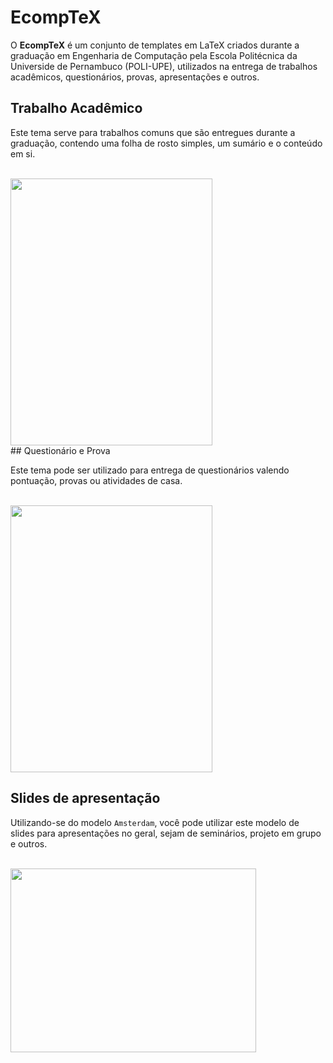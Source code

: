 ﻿EcompTeX
===========================

O **EcompTeX** é um conjunto de templates em LaTeX criados durante a graduação em Engenharia de Computação pela Escola Politécnica da Universide de Pernambuco (POLI-UPE), utilizados na entrega de trabalhos acadêmicos, questionários, provas, apresentações e outros.

## Trabalho Acadêmico

Este tema serve para trabalhos comuns que são entregues durante a graduação, contendo uma folha de rosto simples, um sumário e o conteúdo em si.

<br/>
<img src="http://toribeiro.com/static/img/modelo-trabalho-print.jpg" width="323" height="427" class="img-responsive center-block" />
<br/>
## Questionário e Prova

Este tema pode ser utilizado para entrega de questionários valendo pontuação, provas ou atividades de casa. 

<br/>
<img src="http://toribeiro.com/static/img/modelo-questoes-prova.jpg" width="323" height="427" class="img-responsive center-block" />
<br/>

## Slides de apresentação 

Utilizando-se do modelo `Amsterdam`, você pode utilizar este modelo de slides para apresentações no geral, sejam de seminários, projeto em grupo e outros.

<br/>
<img src="http://toribeiro.com/static/img/modelo-print-apresentacao.png" width="393" height="294" class="img-responsive center-block" />
<br/>
